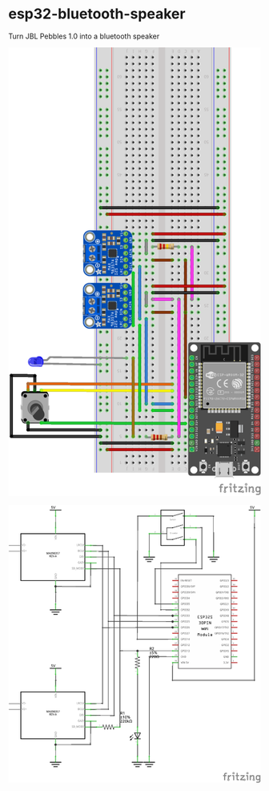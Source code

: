 # esp32-bluetooth-speaker
Turn JBL Pebbles 1.0 into a bluetooth speaker

![](./ESP32-Bluetooth-Speaker_bb.png)

![](./ESP32-Bluetooth-Speaker_circuit.png)
